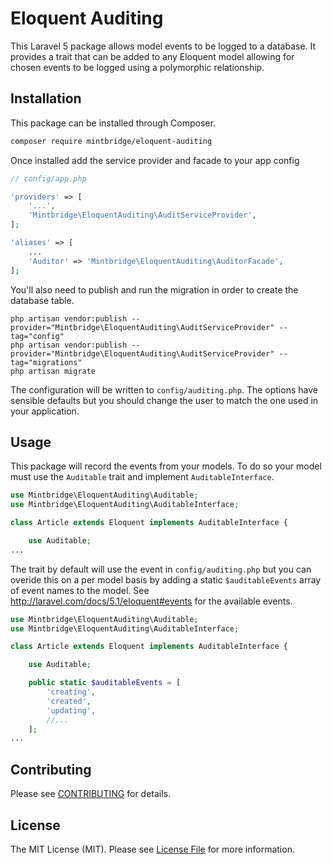 # Eloquent Auditing

This Laravel 5 package allows model events to be logged to a database. It provides a trait that can be added to any Eloquent model allowing for chosen events to be logged using a polymorphic relationship.

## Installation

This package can be installed through Composer.
```bash
composer require mintbridge/eloquent-auditing
```

Once installed add the service provider and facade to your app config
```php
// config/app.php

'providers' => [
    '...',
    'Mintbridge\EloquentAuditing\AuditServiceProvider',
];

'aliases' => [
    ...
    'Auditor' => 'Mintbridge\EloquentAuditing\AuditorFacade',
];
```

You'll also need to publish and run the migration in order to create the database table.
```
php artisan vendor:publish --provider="Mintbridge\EloquentAuditing\AuditServiceProvider" --tag="config"
php artisan vendor:publish --provider="Mintbridge\EloquentAuditing\AuditServiceProvider" --tag="migrations"
php artisan migrate
```

The configuration will be written to  ```config/auditing.php```. The options have sensible defaults but you should change the user to match the one used in your application.

## Usage

This package will record the events from your models. To do so your model must use the `Auditable` trait and implement `AuditableInterface`.

```php
use Mintbridge\EloquentAuditing\Auditable;
use Mintbridge\EloquentAuditing\AuditableInterface;

class Article extends Eloquent implements AuditableInterface {

    use Auditable;
...
```

The trait by default will use the event in ```config/auditing.php``` but you can overide this on a per model basis by adding a static ```$auditableEvents``` array of event names to the model. See http://laravel.com/docs/5.1/eloquent#events for the available events.

```php
use Mintbridge\EloquentAuditing\Auditable;
use Mintbridge\EloquentAuditing\AuditableInterface;

class Article extends Eloquent implements AuditableInterface {

    use Auditable;

    public static $auditableEvents = [
        'creating',
        'created',
        'updating',
        //...
    ];
...
```

## Contributing

Please see [CONTRIBUTING](CONTRIBUTING.md) for details.

## License

The MIT License (MIT). Please see [License File](LICENSE.md) for more information.


